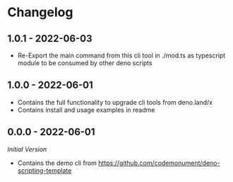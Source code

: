 # Changelog 

## 1.0.1 - 2022-06-03 

- Re-Export the main command from this cli tool in ./mod.ts as typescript module to be consumed by other deno scripts

## 1.0.0 - 2022-06-01

- Contains the full functionality to upgrade cli tools from deno.land/x 
- Contains install and usage examples in readme

## 0.0.0 - 2022-06-01
*Initial Version*

- Contains the demo cli from https://github.com/codemonument/deno-scripting-template